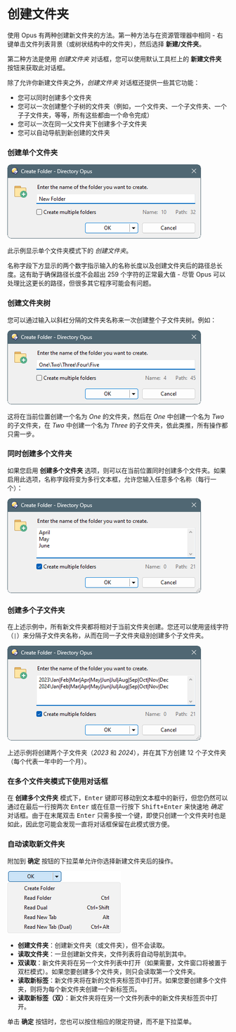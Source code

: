 # 创建文件夹

使用 Opus 有两种创建新文件夹的方法。第一种方法与在资源管理器中相同 - 右键单击文件列表背景（或树状结构中的文件夹），然后选择 **新建/文件夹**。

第二种方法是使用 *创建文件夹* 对话框，您可以使用默认工具栏上的 **新建文件夹** 按钮来获取此对话框。

除了允许你新建文件夹之外，*创建文件夹* 对话框还提供一些其它功能：

- 您可以同时创建多个文件夹
- 您可以一次创建整个子树的文件夹（例如，一个文件夹、一个子文件夹、一个子子文件夹，等等，所有这些都由一个命令完成）
- 您可以一次在同一父文件夹下创建多个子文件夹
- 您可以自动导航到新创建的文件夹

### 创建单个文件夹

![](/Manual/images/media/13/create_folder.png) 

此示例显示单个文件夹模式下的 *创建文件夹*。

名称字段下方显示的两个数字指示输入的名称长度以及创建文件夹后的路径总长度。这有助于确保路径长度不会超出 259 个字符的正常最大值 - 尽管 Opus 可以处理比这更长的路径，但很多其它程序可能会有问题。

### 创建文件夹树

您可以通过输入以斜杠分隔的文件夹名称来一次创建整个子文件夹树。例如：

![](/Manual/images/media/13/create_sub_folders.png) 

这将在当前位置创建一个名为 *One* 的文件夹，然后在 *One* 中创建一个名为 *Two* 的子文件夹，在 *Two* 中创建一个名为 *Three* 的子文件夹，依此类推，所有操作都只需一步。

### 同时创建多个文件夹

如果您启用 **创建多个文件夹** 选项，则可以在当前位置同时创建多个文件夹。如果启用此选项，名称字段将变为多行文本框，允许您输入任意多个名称（每行一个）：

![](/Manual/images/media/13/create_folder_multi.png)

### 创建多个子文件夹

在上述示例中，所有新文件夹都将相对于当前文件夹创建。您还可以使用竖线字符（`|`）来分隔子文件夹名称，从而在同一子文件夹级别创建多个子文件夹。

![](/Manual/images/media/13/makedir_multi.png)

上述示例将创建两个子文件夹（*2023* 和 *2024*），并在其下方创建 12 个子文件夹（每个代表一年中的一个月）。

### 在多个文件夹模式下使用对话框

在 **创建多个文件夹** 模式下，<kbd>Enter</kbd> 键即可移动到文本框中的新行，但您仍然可以通过在最后一行按两次 <kbd>Enter</kbd> 或在任意一行按下 <kbd>Shift+Enter</kbd> 来快速地 *确定* 对话框。由于在末尾双击 <kbd>Enter</kbd> 只需多按一个键，即使只创建一个文件夹时也是如此，因此您可能会发现一直将对话框保留在此模式很方便。

### 自动读取新文件夹

附加到 **确定** 按钮的下拉菜单允许你选择新建文件夹后的操作。

![](/Manual/images/media/13/new_arc_-_tristate.png)

- **创建文件夹**：创建新文件夹（或文件夹），但不会读取。
- **读取文件夹**：一旦创建新文件夹，文件列表将自动导航到其中。
- **双读取**：新文件夹将在另一个文件列表中打开（如果需要，文件窗口将被置于双栏模式）。如果您要创建多个文件夹，则只会读取第一个文件夹。
- **读取新标签**：新文件夹将在新的文件夹标签页中打开。如果您要创建多个文件夹，则将为每个新文件夹创建一个新标签页。
- **读取新标签（双）**：新文件夹将在另一个文件列表中的新文件夹标签页中打开。

单击 **确定** 按钮时，您也可以按住相应的限定符键，而不是下拉菜单。